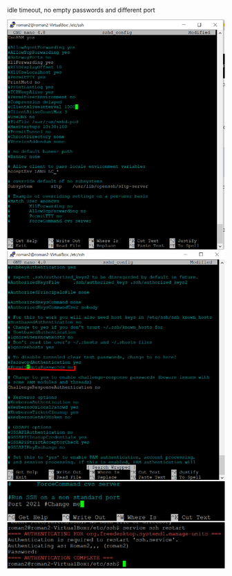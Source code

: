 idle timeout, no empty passwords and different port

<img src="screenshots/13.png">
<img src="screenshots/14.png">
<img src="screenshots/15.png">
<img src="screenshots/16.png">
